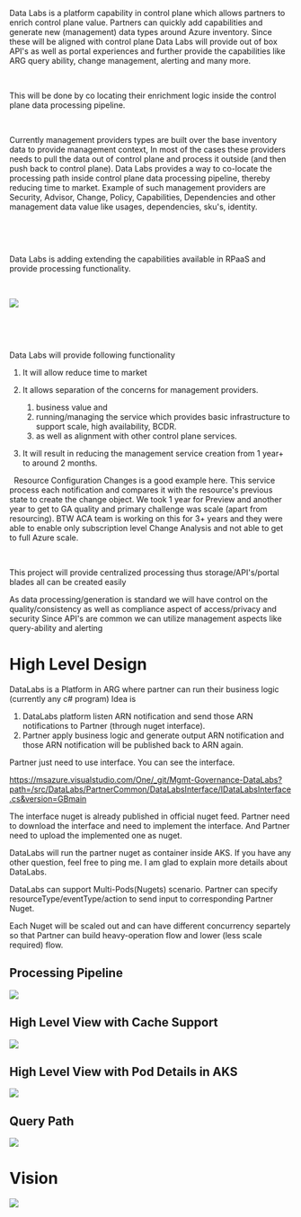 Data Labs is a platform capability in control plane which allows
partners to enrich control plane value. Partners can quickly add
capabilities and generate new (management) data types around Azure
inventory. Since these will be aligned with control plane Data Labs will
provide out of box API's as well as portal experiences and further
provide the capabilities like ARG query ability, change management,
alerting and many more.

 

This will be done by co locating their enrichment logic inside the
control plane data processing pipeline.

 

Currently management providers types are built over the base inventory
data to provide management context, In most of the cases these providers
needs to pull the data out of control plane and process it outside (and
then push back to control plane). Data Labs provides a way to co-locate
the processing path inside control plane data processing pipeline,
thereby reducing time to market. Example of such management providers
are Security, Advisor, Change, Policy, Capabilities, Dependencies and
other management data value like usages, dependencies, sku\'s, identity.

 

 

Data Labs is adding extending the capabilities available in RPaaS and
provide processing functionality.

 

![](../.attachments/DataLabs/DLInControlPlane.png)

 

 

Data Labs will provide following functionality

1. It will allow reduce time to market

1. It allows separation of the concerns for management providers.
    1.  business value and
    1. running/managing the service which provides basic infrastructure to support scale, high availability, BCDR.
    1. as well as alignment with other control plane services.

1. It will result in reducing the management service creation from 1
year+ to around 2 months.

 
Resource Configuration Changes is a good example here. This service
process each notification and compares it with the resource\'s previous
state to create the change object. We took 1 year for Preview and
another year to get to GA quality and primary challenge was scale (apart
from resourcing). BTW ACA team is working on this for 3+ years and they
were able to enable only subscription level Change Analysis and not able
to get to full Azure scale.

 

This project will provide centralized processing thus
storage/API's/portal blades all can be created easily

As data processing/generation is standard we will have control on the
quality/consistency as well as compliance aspect of access/privacy and
security Since API's are common we can utilize management aspects like
query-ability and alerting

# High Level Design

DataLabs is a Platform in ARG where partner can run their business logic (currently any c# program)
Idea is 

1. DataLabs platform listen ARN notification and send those ARN notifications to Partner (through nuget interface). 
2. Partner apply business logic and generate output ARN notification and those ARN notification will be published back to ARN again.

Partner just need to use interface. You can see the interface. 


https://msazure.visualstudio.com/One/_git/Mgmt-Governance-DataLabs?path=/src/DataLabs/PartnerCommon/DataLabsInterface/IDataLabsInterface.cs&version=GBmain

The interface nuget is already published in official nuget feed. Partner need to download the interface and need to implement the interface. And Partner need to upload the implemented one as nuget.

DataLabs will run the partner nuget as container inside AKS. If you have any other question, feel free to ping me. I am glad to explain more details about DataLabs.

DataLabs can support Multi-Pods(Nugets) scenario. Partner can specify resourceType/eventType/action to send input to corresponding Partner Nuget.
 
Each Nuget will be scaled out and can have different concurrency separtely so that Partner can build heavy-operation flow and lower (less scale required) flow.



## Processing Pipeline
![](../.attachments/DataLabs/DLProcessingHLD.png)

## High Level View with Cache Support
![](../.attachments/DataLabs/DLProcessingHLWithCache.png)

## High Level View with Pod Details in AKS
![](../.attachments/DataLabs/DLProcessingAKSViewWithResourceFetcher.png)

## Query Path
![](../.attachments/DataLabs/DLQueryHLD.png)

# Vision

![](../.attachments/DataLabs/DLVision.png)